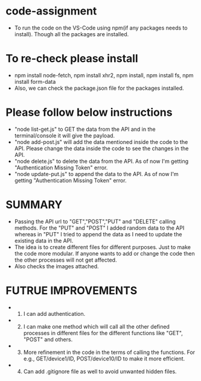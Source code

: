 # code-assignment
 - To run the code on the VS-Code using npm(if any packages needs to install). Though all the packages are installed.
 
# To re-check please install
 - npm install node-fetch, npm install xhr2, npm install, npm install fs, npm install form-data
 - Also, we can check the package.json file for the packages installed.
 
 # Please follow below instructions
 - "node list-get.js" to GET the data from the API and in the terminal/console it will give the payload.
 - "node add-post.js" will add the data mentioned inside the code to the API. Please change the data inside the code to see the changes in the API.
 - "node delete.js" to delete the data from the API. As of now I'm getting "Authentication Missing Token" error.
 - "node update-put.js" to append the data to the API.  As of now I'm getting "Authentication Missing Token" error.

# SUMMARY
 - Passing the API url to "GET","POST","PUT" and "DELETE" calling methods. For the "PUT" and "POST" I added random data to the API whereas in "PUT" I tried to append the data as I need to update the existing data in the API.
 - The idea is to create different files for different purposes. Just to make the code more modular. If anyone wants to add or change the code then the other processes will not get affected.
 - Also checks the images attached.

# FUTRUE IMPROVEMENTS

 - 1. I can add authentication.
 - 2. I can make one method which will call all the other defined processes in different files for the different functions like "GET", "POST" and others.
 - 3. More refinement in the code in the terms of calling the functions. For e.g., GET/device1/ID, POST/device10/ID to make it more efficient. 
 - 4. Can add .gitignore file as well to avoid unwanted hidden files.
